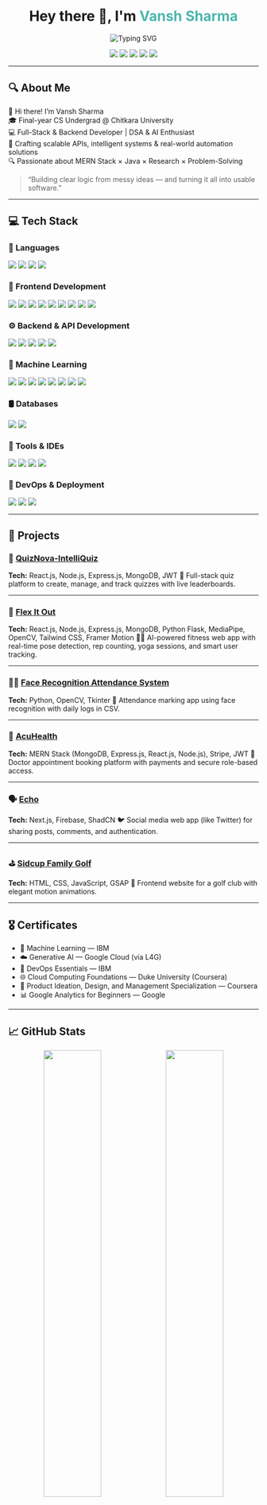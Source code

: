 <h1 align="center">Hey there 👋, I'm <span style="color:#4DB6AC">Vansh Sharma</span></h1>

<p align="center">
  <img src="https://readme-typing-svg.demolab.com?font=Fira+Code&size=24&pause=1000&center=true&vCenter=true&width=500&lines=Full-Stack+Developer;Backend+Developer;Java+&+Python+Programmer;Web+Development+Learner;API+&+Database+Enthusiast;Cloud+&+DevOps+Beginner;DSA+&+Problem+Solving;Computer+Science+Undergrad" alt="Typing SVG" />
</p>

<p align="center">
  <a href="mailto:vanshsharma2786@gmail.com"><img src="https://img.shields.io/badge/Email-Vansh-red?style=flat-square&logo=gmail&logoColor=white"></a>
  <a href="https://www.linkedin.com/in/vanshsharma3330/"><img src="https://img.shields.io/badge/LinkedIn-Connect-blue?style=flat-square&logo=linkedin"></a>
  <a href="https://github.com/vanshsharma3330"><img src="https://img.shields.io/badge/GitHub-Profile-black?style=flat-square&logo=github"></a>
  <a href="https://leetcode.com/u/vanshsharma3330/"><img src="https://img.shields.io/badge/LeetCode-Hustle-orange?style=flat-square&logo=leetcode"></a>
  <a href="https://vansh-sharma-pi.vercel.app/"><img src="https://img.shields.io/badge/Portfolio-Visit-green?style=flat-square&logo=vercel&logoColor=white"></a>
</p>

---

## 🔍 About Me

👋 Hi there! I’m Vansh Sharma  
🎓 Final-year CS Undergrad @ Chitkara University  
💻 Full-Stack & Backend Developer | DSA & AI Enthusiast  
🚀 Crafting scalable APIs, intelligent systems & real-world automation solutions  
🔍 Passionate about MERN Stack × Java × Research × Problem-Solving

>    “Building clear logic from messy ideas — and turning it all into usable software.”

---


## 💻 Tech Stack

<!-- Languages -->
### 🧠 Languages  
<div align="left">
  <img src="https://img.shields.io/badge/C-00599C?style=flat&logo=c&logoColor=white" />
  <img src="https://img.shields.io/badge/C++-00599C?style=flat&logo=c%2B%2B&logoColor=white" />
  <img src="https://img.shields.io/badge/Java-007396?style=flat&logo=java&logoColor=white" />
  <img src="https://img.shields.io/badge/Python-3776AB?style=flat&logo=python&logoColor=white" />
</div>

### 🎨 Frontend Development  
<div align="left">
  <img src="https://img.shields.io/badge/HTML5-E34F26?style=flat&logo=html5&logoColor=white" />
  <img src="https://img.shields.io/badge/CSS3-1572B6?style=flat&logo=css3&logoColor=white" />
  <img src="https://img.shields.io/badge/JavaScript-F7DF1E?style=flat&logo=javascript&logoColor=black" />
  <img src="https://img.shields.io/badge/React-61DAFB?style=flat&logo=react&logoColor=white" />
  <img src="https://img.shields.io/badge/Next.js-000000?style=flat&logo=next.js&logoColor=white" />
  <img src="https://img.shields.io/badge/Tailwind%20CSS-38B2AC?style=flat&logo=tailwind-css&logoColor=white" />
  <img src="https://img.shields.io/badge/ShadCN-000000?style=flat&logo=vercel&logoColor=white" />
  <img src="https://img.shields.io/badge/Bootstrap-7952B3?style=flat&logo=bootstrap&logoColor=white" />
  <img src="https://img.shields.io/badge/GSAP-88CE02?style=flat&logo=greensock&logoColor=white" />
</div>

<!-- Backend & APIs -->
### ⚙️ Backend & API Development  
<div align="left">
  <img src="https://img.shields.io/badge/Node.js-339933?style=flat&logo=node.js&logoColor=white" />
  <img src="https://img.shields.io/badge/Express.js-000000?style=flat&logo=express&logoColor=white" />
  <img src="https://img.shields.io/badge/Flask-000000?style=flat&logo=flask&logoColor=white" />
  <img src="https://img.shields.io/badge/Firebase-FFCA28?style=flat&logo=firebase&logoColor=black" />
  <img src="https://img.shields.io/badge/REST%20API-FF6F00?style=flat&logo=api&logoColor=white" />
</div>

<!-- Machine Learning & AI -->
### 🤖 Machine Learning  
<div align="left">
  <img src="https://img.shields.io/badge/Linear%20Regression-3776AB?style=flat&logo=scikit-learn&logoColor=white" />
  <img src="https://img.shields.io/badge/Classification-FF6F00?style=flat&logo=scikit-learn&logoColor=white" />
  <img src="https://img.shields.io/badge/Clustering-7952B3?style=flat&logo=scikit-learn&logoColor=white" />
  <img src="https://img.shields.io/badge/Pandas-150458?style=flat&logo=pandas&logoColor=white" />
  <img src="https://img.shields.io/badge/NumPy-013243?style=flat&logo=numpy&logoColor=white" />
  <img src="https://img.shields.io/badge/OpenCV-5C3EE8?style=flat&logo=opencv&logoColor=white" />
  <img src="https://img.shields.io/badge/MediaPipe-FE6F04?style=flat&logo=google&logoColor=white" />
  <img src="https://img.shields.io/badge/SciPy-8CAAE6?style=flat&logo=scipy&logoColor=white" />
</div>


<!-- Databases -->
### 🛢️ Databases  
<div align="left">
  <img src="https://img.shields.io/badge/MySQL-4479A1?style=flat&logo=mysql&logoColor=white" />
  <img src="https://img.shields.io/badge/MongoDB-47A248?style=flat&logo=mongodb&logoColor=white" />
</div>

<!-- Tools & IDEs -->
### 🧰 Tools & IDEs  
<div align="left">
  <img src="https://img.shields.io/badge/VSCode-007ACC?style=flat&logo=visual-studio-code&logoColor=white" />
  <img src="https://img.shields.io/badge/Visual%20Studio-5C2D91?style=flat&logo=visual-studio&logoColor=white" />
  <img src="https://img.shields.io/badge/Git-F05032?style=flat&logo=git&logoColor=white" />
  <img src="https://img.shields.io/badge/GitHub-181717?style=flat&logo=github&logoColor=white" />
</div>

<!-- DevOps -->
### 🚀 DevOps & Deployment  
<div align="left">
  <img src="https://img.shields.io/badge/Docker-2496ED?style=flat&logo=docker&logoColor=white" />
  <img src="https://img.shields.io/badge/Docker%20Compose-384D54?style=flat&logo=docker&logoColor=white" />
  <img src="https://img.shields.io/badge/CI%2FCD-4285F4?style=flat&logo=github-actions&logoColor=white" />
</div>


---

## 🚀 Projects

### 🧩 [QuizNova-IntelliQuiz](https://github.com/Vanshsharma3330/QuizNova-IntelliQuiz)  
**Tech:** React.js, Node.js, Express.js, MongoDB, JWT 
📝 Full-stack quiz platform to create, manage, and track quizzes with live leaderboards.

---

### 💪 [Flex It Out](https://github.com/Vanshsharma3330/Flex-It-Out)  
**Tech:** React.js, Node.js, Express.js, MongoDB, Python Flask, MediaPipe, OpenCV, Tailwind CSS, Framer Motion 
🏋️‍♂️ AI-powered fitness web app with real-time pose detection, rep counting, yoga sessions, and smart user tracking.

---

### 🧑‍💼 [Face Recognition Attendance System](https://github.com/Vanshsharma3330/Face-Recognition-Attendance-System)  
**Tech:** Python, OpenCV, Tkinter 
📸 Attendance marking app using face recognition with daily logs in CSV.

---

### 🏥 [AcuHealth](https://github.com/Vanshsharma3330/AcuHealth)  
**Tech:** MERN Stack (MongoDB, Express.js, React.js, Node.js), Stripe, JWT
💊 Doctor appointment booking platform with payments and secure role-based access.

---

### 🗣️ [Echo](https://github.com/Vanshsharma3330/Echo)  
**Tech:** Next.js, Firebase, ShadCN
🐦 Social media web app (like Twitter) for sharing posts, comments, and authentication.

---

### ⛳ [Sidcup Family Golf](https://github.com/Vanshsharma3330/Echo)  
**Tech:** HTML, CSS, JavaScript, GSAP
🎨 Frontend website for a golf club with elegant motion animations.

---

## 🎖️ Certificates

- 🤖 Machine Learning — IBM
- ☁️ Generative AI — Google Cloud (via L4G)
- 🔧 DevOps Essentials — IBM
- 🌐 Cloud Computing Foundations — Duke University (Coursera)
- 🧩 Product Ideation, Design, and Management Specialization — Coursera
- 📊 Google Analytics for Beginners — Google

---

## 📈 GitHub Stats

<p align="center">
  <img src="https://github-readme-stats.vercel.app/api?username=vanshsharma3330&show_icons=true&theme=tokyonight" width="48%" />
  <img src="https://github-readme-stats.vercel.app/api/top-langs/?username=vanshsharma3330&layout=compact&theme=tokyonight" width="48%" />
</p>

---

## 📊 LeetCode Stats

<p align="center">
  <img src="https://leetcard.jacoblin.cool/vanshsharma3330?ext=contest" />
</p>

---

## 📬 Connect With Me

📧 Email: vanshsharma2786@gmail.com  
💼 LinkedIn: [linkedin.com/in/vanshsharma3330](https://www.linkedin.com/in/vanshsharma3330/)

---

> 💡 *“Smart systems. Smooth code. Solutions that ship.”*

---
